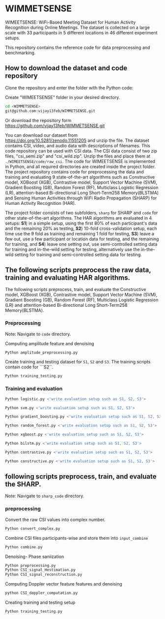 # WIMMETSENSE
WIMEETSENSE: WiFi-Based Meeting Dataset for Human Activity Recognition during Online Meetings. The dataset is collected on a large scale with 33 participants in 5 different locations in 46 different experiment setups. 

This repository contains the reference code for data preprocessing and benchmarking. 
## How to download the dataset and code repository 
Clone the repository and enter the folder with the Python code:

Create "WIMEETSENSE" folder in your desired directory. 
```bash
cd <WIMMETSENSE>
git@github.com:vijay13feb/WIMMETSENSE.git
```
Or download the repository form https://github.com/vijay13feb/WIMMETSENSE.git

You can download our dataset from https://doi.org/10.5281/zenodo.11551205 and unzip the file. The dataset contains CSI, video, and audio data with descriptions of filenames. This code repository can be used with CSI data. The CSI data consist of two zip files, "csi_semi.zip" and "csi_wild.zip". Unzip the files and place them at ```./WIMEETSENSE/code/raw_csi```. The code for WIMEETSENSE is implemented in Python, and all required directories are created inside the project folder. The project repository contains code for preprocessing the data and training and evaluating 9 state-of-the-art algorithms such as Constructive model, XGBoost (XGB),
Contrastive model, Support Vector Machine (SVM), Gradient Boosting (GB), Random Forest
(RF), Multiclass Logistic Regression (LR), attention-based Bi-directional Long Short-Term258
Memory(BLSTMA) and Sensing Human Activities through WiFi Radio Propagation (SHARP) for Human Activity Recognition (HAR).    

 The project folder consists of two subfolders, ```sharp``` for SHARP and ```code``` for other state-of-the-art algorithms. The HAR algorithms are evaluated in 4 setups: $\mathbf{S1}$) in a simple setup, using the first 80% of each participant's data and the remaining 20% as testing, $\mathbf{S2}$) 10-fold cross-validation setup, each time use the 9 fold as training and remaining $1$ fold for testing, $\mathbf{S3}$) leave a few out, use a few participant or location data for testing, and the remaining for training, and $\mathbf{S4}$) leave one setting out, use semi-controlled setting data for training and in-the-wild setting for testing, alternatively use the in-the-wild setting for training and semi-controlled setting data for testing.
 
 ## The following scripts preprocess the raw data, training and evaluating HAR algorithms. 
 The following scripts preprocess, train, and evaluate the  Constructive model, XGBoost (XGB),
Contrastive model, Support Vector Machine (SVM), Gradient Boosting (GB), Random Forest
(RF), Multiclass Logistic Regression (LR) and attention-based Bi-directional Long Short-Term258
Memory(BLSTMA). 
### Preprocessing
Note: Navigate to ```code``` directory. 

Computing amplitude feature and denoising 
```bash
Python amplitude_preprocessing.py
```
Create training and testing dataset for ```S1```, ```S2``` and ```S3```. The training scripts contain code for ```S2``. 
```bash
Python training_testing.py
```
### Training and evaluation
```bash
Python logistic.py <'write evaluation setup such as S1, S2, S3'>
```
```bash
Python svm.py <'write evaluation setup such as S1, S2, S3'>
```
```bash
Python gradient_boosting.py <'write evaluation setup such as S1, S2, S3'>
```
```bash
Python random_forest.py <'write evaluation setup such as S1, S2, S3'>
```
```bash
Python xgboost.py <'write evaluation setup such as S1, S2, S3'>
``` 
```bash
Python bilstm.py <'write evaluation setup such as S1, S2, S3'>
```
```bash
Python contrastive.py <'write evaluation setup such as S1, S2, S3'>
```

```bash
Python constructive.py <'write evaluation setup such as S1, S2, S3'>
```

##  following scripts preprocess, train, and evaluate the SHARP.
Note: Navigate to ```sharp_code``` directory. 
### preprocessing 
Convert the raw CSI values into complex number. 
```bash
Python convert_complex.py
```
Combine CSI files participants-wise and store them into ```input_combine```

```bash
Python combine.py
```
Denoising- Phase saniization

```bash
Python preprocessing.py
Python CSI_signal_Hestimation.py
Python CSI_signal_reconstruction.py
```
Computing Doppler vector feature features and denoising 
```bash
python CSI_doppler_computation.py
```
Creating training and testing setup
```bash
Python training_testing.py
```



